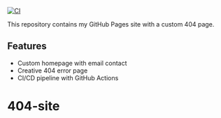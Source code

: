 [![CI](https://github.com/naveenaiitm/404-site/actions/workflows/ci.yml/badge.svg)](https://github.com/naveenaiitm/404-site/actions/workflows/ci.yml)

This repository contains my GitHub Pages site with a custom 404 page.

## Features
- Custom homepage with email contact
- Creative 404 error page
- CI/CD pipeline with GitHub Actions

# 404-site
